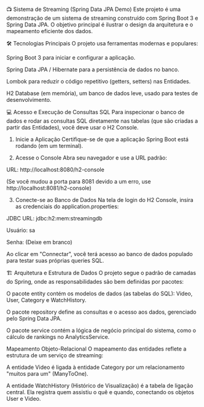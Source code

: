 📺 Sistema de Streaming (Spring Data JPA Demo)
Este projeto é uma demonstração de um sistema de streaming construído com Spring Boot 3 e Spring Data JPA. O objetivo principal é ilustrar o design da arquitetura e o mapeamento eficiente dos dados.

🛠️ Tecnologias Principais
O projeto usa ferramentas modernas e populares:

Spring Boot 3 para iniciar e configurar a aplicação.

Spring Data JPA / Hibernate para a persistência de dados no banco.

Lombok para reduzir o código repetitivo (getters, setters) nas Entidades.

H2 Database (em memória), um banco de dados leve, usado para testes de desenvolvimento.

💻 Acesso e Execução de Consultas SQL
Para inspecionar o banco de dados e rodar as consultas SQL diretamente nas tabelas (que são criadas a partir das Entidades), você deve usar o H2 Console.

1. Inicie a Aplicação
Certifique-se de que a aplicação Spring Boot está rodando (em um terminal).

2. Acesse o Console
Abra seu navegador e use a URL padrão:

URL: http://localhost:8080/h2-console

(Se você mudou a porta para 8081 devido a um erro, use http://localhost:8081/h2-console)

3. Conecte-se ao Banco de Dados
Na tela de login do H2 Console, insira as credenciais do application.properties:

JDBC URL: jdbc:h2:mem:streamingdb

Usuário: sa

Senha: (Deixe em branco)

Ao clicar em "Connectar", você terá acesso ao banco de dados populado para testar suas próprias queries SQL.

🏗️ Arquitetura e Estrutura de Dados
O projeto segue o padrão de camadas do Spring, onde as responsabilidades são bem definidas por pacotes:

O pacote entity contém os modelos de dados (as tabelas do SQL): Video, User, Category e WatchHistory.

O pacote repository define as consultas e o acesso aos dados, gerenciado pelo Spring Data JPA.

O pacote service contém a lógica de negócio principal do sistema, como o cálculo de rankings no AnalyticsService.

Mapeamento Objeto-Relacional
O mapeamento das entidades reflete a estrutura de um serviço de streaming:

A entidade Video é ligada à entidade Category por um relacionamento "muitos para um" (ManyToOne).

A entidade WatchHistory (Histórico de Visualização) é a tabela de ligação central. Ela registra quem assistiu o quê e quando, conectando os objetos User e Video.

